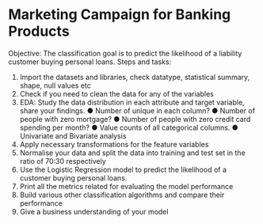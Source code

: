 # Marketing Campaign for Banking Products
Objective:
The classification goal is to predict the likelihood of a liability customer buying personal
loans.
Steps and tasks:
1. Import the datasets and libraries, check datatype, statistical summary, shape, null
values etc
2. Check if you need to clean the data for any of the variables
3. EDA: Study the data distribution in each attribute and target variable, share your
findings.
● Number of unique in each column?
● Number of people with zero mortgage?
● Number of people with zero credit card spending per month?
● Value counts of all categorical columns.
● Univariate and Bivariate analysis
4. Apply necessary transformations for the feature variables
5. Normalise your data and split the data into training and test set in the ratio of 70:30
respectively
6. Use the Logistic Regression model to predict the likelihood of a customer buying
personal loans.
7. Print all the metrics related for evaluating the model performance
8. Build various other classification algorithms and compare their performance
9. Give a business understanding of your model
